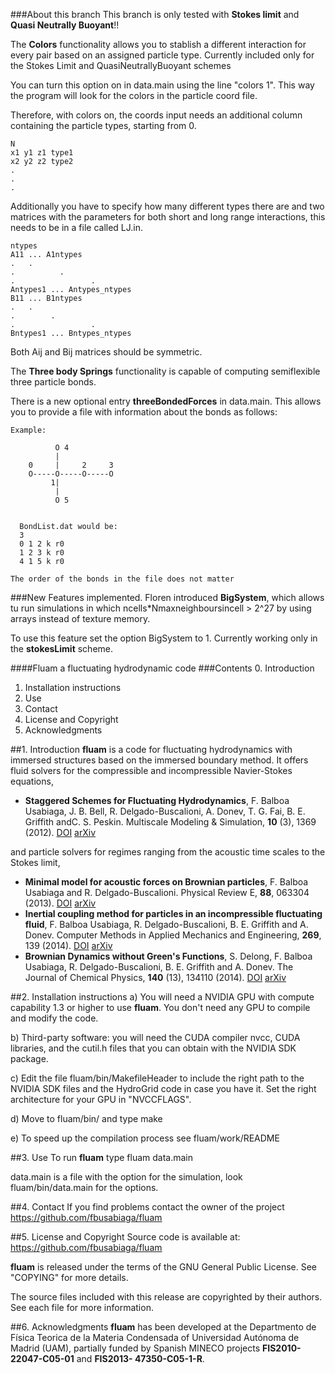 ###About this branch
This branch is only tested with **Stokes limit** and **Quasi Neutrally Buoyant**!!

The **Colors** functionality allows you to stablish a different interaction for every pair based on an assigned particle type. Currently included only for the Stokes Limit and QuasiNeutrallyBuoyant schemes

You can turn this option on in data.main using the line "colors       1". This way the program will look for the colors in the particle coord file.


Therefore, with colors on, the coords input needs an additional column containing the particle types, starting from 0.

    N
    x1 y1 z1 type1
    x2 y2 z2 type2
    . 
    .
    .

Additionally you have to specify how many different types there are and two matrices with the parameters for both short and long range interactions, this needs to be in a file called LJ.in.
    
    ntypes
    A11 ... A1ntypes
    .   .
    .          .
    .                 .
    Antypes1 ... Antypes_ntypes
    B11 ... B1ntypes
    .   .
    .        .
    .	              .
    Bntypes1 ... Bntypes_ntypes


Both Aij and Bij matrices should be symmetric.





The **Three body Springs** functionality is capable of computing semiflexible three particle bonds.

There is a new optional entry **threeBondedForces** in data.main. This allows you to provide a file with information about the bonds as follows:

    Example:
      
	          O 4
	          |
	    0     |     2     3
	    O-----O-----O-----O
	         1|
	          |
	      	  O 5
	

	  BondList.dat would be:
	  3
	  0 1 2 k r0
	  1 2 3 k r0
	  4 1 5 k r0
	  
    The order of the bonds in the file does not matter


###New Features implemented.
Floren introduced **BigSystem**, which allows tu run simulations in which ncells*Nmaxneighboursincell > 2^27 by using arrays instead of texture memory.

To use this feature set the option BigSystem to 1. Currently working only in the **stokesLimit** scheme.
  

####Fluam a fluctuating hydrodynamic code
###Contents
0. Introduction
1. Installation instructions
2. Use
3. Contact
4. License and Copyright
5. Acknowledgments

##1. Introduction
**fluam** is a code for fluctuating hydrodynamics with immersed structures based
on the immersed boundary method. It offers fluid solvers for the compressible and
incompressible Navier-Stokes equations,
* **Staggered Schemes for Fluctuating Hydrodynamics**, F. Balboa Usabiaga, J. B. Bell, R. Delgado-Buscalioni, A. Donev, T. G. Fai, B. E. Griffith andC. S. Peskin. Multiscale Modeling & Simulation, **10** (3), 1369 (2012). 
[DOI](https://dx.doi.org/10.1137/120864520) [arXiv](http://arxiv.org/abs/1108.5188)
 
and particle solvers for regimes ranging from the acoustic time scales to the Stokes limit,
* **Minimal model for acoustic forces on Brownian particles**, F. Balboa Usabiaga and R. Delgado-Buscalioni. Physical Review E, **88**, 063304 (2013). 
[DOI](https://dx.doi.org/10.1103/PhysRevE.88.063304) [arXiv](http://arxiv.org/abs/1307.0702)
* **Inertial coupling method for particles in an incompressible fluctuating fluid**, F. Balboa Usabiaga, R. Delgado-Buscalioni, B. E. Griffith and A. Donev. Computer Methods in Applied Mechanics and Engineering, **269**, 139 (2014). 
[DOI](https://dx.doi.org/10.1016/j.cma.2013.10.029) [arXiv](http://arxiv.org/abs/1212.6427)
* **Brownian Dynamics without Green's Functions**, S. Delong, F. Balboa Usabiaga, R. Delgado-Buscalioni, B. E. Griffith and A. Donev. The Journal of Chemical Physics, **140** (13), 134110 (2014). 
[DOI](https://dx.doi.org/10.1063/1.4869866) [arXiv](http://arxiv.org/abs/1401.4198)


##2. Installation instructions
a) You will need a NVIDIA GPU with compute capability 1.3
or higher to use **fluam**. You don't need any GPU to compile 
and modify the code.

b) Third-party software: you will need the CUDA compiler
nvcc, CUDA libraries, and the cutil.h files that you can obtain
with the NVIDIA SDK package.

c) Edit the file fluam/bin/MakefileHeader
to include the right path to the NVIDIA SDK files
and the HydroGrid code in case you have it. 
Set the right architecture for your GPU in 
"NVCCFLAGS".

d) Move to fluam/bin/ and type 
make

e) To speed up the compilation process see fluam/work/README

##3. Use
To run **fluam** type
fluam data.main

data.main is a file with the option for the simulation, look
fluam/bin/data.main for the options.


##4. Contact
If you find problems contact the owner of the project
https://github.com/fbusabiaga/fluam


##5. License and Copyright
Source code is available at: https://github.com/fbusabiaga/fluam

**fluam** is released under the terms of the GNU General Public License. See
"COPYING" for more details.

The source files included with this release are copyrighted by their
authors. See each file for more information.

##6. Acknowledgments 
**fluam** has been developed at the Departmento de Física Teorica de la Materia
Condensada of Universidad Autónoma de Madrid (UAM), partially funded by Spanish
MINECO projects **FIS2010-22047-C05-01** and **FIS2013- 47350-C05-1-R**.


